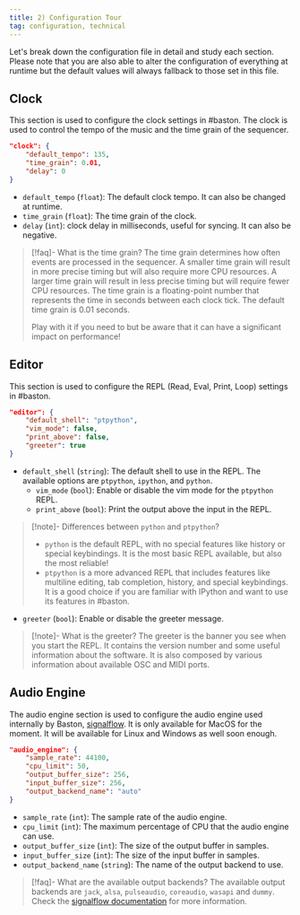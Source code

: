 ```yaml
---
title: 2) Configuration Tour
tag: configuration, technical
---
```


Let's break down the configuration file in detail and study each section. Please note that you are also able to alter the configuration of everything at runtime but the default values will always fallback to those set in this file.

## Clock

This section is used to configure the clock settings in #baston. The clock is used to control the tempo of the music and the time grain of the sequencer.

```json title="config.json"
"clock": {
    "default_tempo": 135,
    "time_grain": 0.01,
    "delay": 0
}
```

- `default_tempo` (`float`): The default clock tempo. It can also be changed at runtime.
- `time_grain` (`float`): The time grain of the clock.
- `delay` (`int`): clock delay in milliseconds, useful for syncing. It can also be negative.

> [!faq]- What is the time grain?
> The time grain determines how often events are processed in the sequencer. A smaller time grain will result in more precise timing but will also require more CPU resources. A larger time grain will result in less precise timing but will require fewer CPU resources. The time grain is a floating-point number that represents the time in seconds between each clock tick. The default time grain is 0.01 seconds.
>
> Play with it if you need to but be aware that it can have a significant impact on performance!



## Editor

This section is used to configure the REPL (Read, Eval, Print, Loop) settings in #baston.

```json title="config.json"
"editor": {
    "default_shell": "ptpython",
    "vim_mode": false,
    "print_above": false,
    "greeter": true
}
```

- `default_shell` (`string`): The default shell to use in the REPL. The available options are `ptpython`, `ipython`, and `python`.
    - `vim_mode` (`bool`): Enable or disable the vim mode for the `ptpython` REPL.
    - `print_above` (`bool`): Print the output above the input in the REPL.


> [!note]- Differences between `python` and `ptpython`?
> - `python` is the default REPL, with no special features like history or special keybindings. It is the most basic REPL available, but also the most reliable!
> - `ptpython` is a more advanced REPL that includes features like multiline editing, tab completion, history, and special keybindings. It is a good choice if you are familiar with IPython and want to use its features in #baston.


- `greeter` (`bool`): Enable or disable the greeter message.

> [!note]- What is the greeter?
> The greeter is the banner you see when you start the REPL. It contains the version number and some useful information about the software. It is also composed by various information about available OSC and MIDI ports.

## Audio Engine

The audio engine section is used to configure the audio engine used internally by Baston, [signalflow](https://signalflow.dev). It is only available for MacOS for the moment. It will be available for Linux and Windows as well soon enough.

```json title="config.json"
"audio_engine": {
    "sample_rate": 44100,
    "cpu_limit": 50,
    "output_buffer_size": 256,
    "input_buffer_size": 256,
    "output_backend_name": "auto"
}
```

- `sample_rate` (`int`): The sample rate of the audio engine.
- `cpu_limit` (`int`): The maximum percentage of CPU that the audio engine can use.
- `output_buffer_size` (`int`): The size of the output buffer in samples.
- `input_buffer_size` (`int`): The size of the input buffer in samples.
- `output_backend_name` (`string`): The name of the output backend to use.

>[!faq]- What are the available output backends?
> The available output backends are `jack`, `alsa`, `pulseaudio`, `coreaudio`, `wasapi` and `dummy`.
> Check the [signalflow documentation](https://signalflow.dev/graph/config/) for more information.